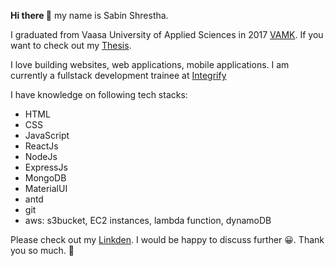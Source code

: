 **Hi there 👋** my name is Sabin Shrestha. 

I graduated from Vaasa University of Applied Sciences in 2017  <a href="https://www.vamk.fi/en/" target="_blank">VAMK</a>.
If you want to check out my <a href="https://urn.fi/URN:NBN:fi:amk-2017102316251" target="_blank">Thesis</a>.   

I love building websites, web applications, mobile applications. I am currently a fullstack development trainee at <a href="https://www.integrify.io/" target="_blank">Integrify</a>

I have knowledge on following tech stacks:
- HTML
- CSS
- JavaScript
- ReactJs
- NodeJs
- ExpressJs
- MongoDB
- MaterialUI
- antd
- git
- aws: s3bucket, EC2 instances, lambda function, dynamoDB



Please check out my  <a href="https://www.linkedin.com/in/sabin-shrestha-02/" target="_blank">Linkden</a>. I would be happy to discuss further 😀. Thank you so much. 🙏
